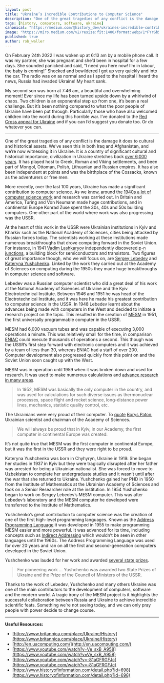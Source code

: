 ```yaml
---
layout: post
title: "Ukraine’s Incredible Contributions to Computer Science"
description: "One of the great tragedies of any conflict is the damage it does to cultural and historical assets."
tags: [history, computers, software, ukraine]
canonical: "https://medium.com/@history_dev/ukraines-incredible-contributions-to-computer-science-e32b6a3f7964"
image: "https://miro.medium.com/v2/resize:fit:1400/format:webp/1*FYrGb5I-GEur_OLn3rNmeg.jpeg"
published: true
author: rob_waller
---
```

On February 24th 2022 I was woken up at 6:13 am by a mobile phone call. It was my partner, she was pregnant and she’d been in hospital for a few days. She sounded panicked and said, “I need you here now! I’m in labour, the baby is coming!” Shocked and bewildered I got up very quickly and into the car. The radio was on as normal and as I sped to the hospital I heard the news, Russia had invaded Ukraine! My heart sank.

My second son was born at 7:46 am, a beautiful and overwhelming moment! Ever since my life has been turned upside down by a whirlwind of chaos. Two children is an exponential step up from one, it’s been a real challenge. But it’s been nothing compared to what the poor people of Ukraine have been put through. Particularly those who have also welcomed children into the world during this horrible war. I’ve donated to the [Red Cross appeal for Ukraine](https://donate.redcross.org.uk/appeal/ukraine-crisis-appeal) and if you can I’d suggest you donate too. Or do whatever you can.

---

One of the great tragedies of any conflict is the damage it does to cultural and historical assets. We’ve seen this in both Iraq and Afghanistan, and we’re now witnessing it in Ukraine. It is a country of significant cultural and historical importance, civilization in Ukraine stretches back [over 6,000 years](https://www.britannica.com/place/Ukraine/History#ref30061). It has played host to Greek, Roman and Viking settlements, and been part of Mongol, Ottoman, Polish, Lithuanian and Russian empires. It has also been independent at points and was the birthplace of the Cossacks, known as the adventurers or free men.

More recently, over the last 100 years, Ukraine has made a significant contribution to computer science. As we know, around the [1940s a lot of computer science work](https://medium.com/@history_dev/turing-the-halting-problem-and-the-dawn-of-the-digital-age-3d8bb493addc) and research was carried out. In Britain and America, Turing and Von Neumann made huge contributions, and in continental Europe Konrad Zuse spent the 30s, 40s and 50s building computers. One other part of the world where work was also progressing was the USSR.

At the heart of this work in the USSR were Ukrainian institutions in Kyiv and Kharkiv such as the National Academy of Sciences, cities being attacked by Russian forces today. The scientists working at these institutions made numerous breakthroughs that drove computing forward in the Soviet Union. For instance, in 1941 [Vadim Lashkaryov](https://en.wikipedia.org/wiki/Vadim_Lashkaryov) independently discovered [p-n junctions](https://en.wikipedia.org/wiki/P%E2%80%93n_junction), a building block for semiconductors and transistors. Two figures of great importance though, who we will focus on, are [Sergey Lebedev](https://en.wikipedia.org/wiki/Sergey_Lebedev_(scientist)) and [Kateryna Yushchenko](https://en.wikipedia.org/wiki/Kateryna_Yushchenko_(scientist)). Linked by the work they carried out at the Academy of Sciences on computing during the 1950s they made huge breakthroughs in computer science and software.

Lebedev was a Russian computer scientist who did a great deal of his work at the National Academy of Sciences of Ukraine and the Kyiv Electrotechnical Institute. Between 1946 and 1951 he was head of the Electrotechnical Institute, and it was here he made his greatest contribution to computer science in the USSR. In 1948 Lebedev learnt about the advances being made with computers in the West and decided to initiate a research project on the topic. This resulted in the creation of [MESM](https://en.wikipedia.org/wiki/MESM) in 1951, the first universally programmable computer in the USSR.

MESM had 6,000 vacuum tubes and was capable of executing 3,000 operations a minute. This was relatively small for the time, in comparison [ENIAC](https://en.wikipedia.org/wiki/ENIAC) could execute thousands of operations a second. This though was the USSR’s first step forward with electronic computers and it was achieved by a team of less than 30, whereas ENIAC had a staff of over 200. Computer development also progressed quickly from this point on and the Soviet Union soon caught up with the West.

MESM was in operation until 1959 when it was broken down and used for research. It was used to make numerous calculations and [advance research in many areas](http://en.uacomputing.com/stories/mesm/).

> In 1952, MESM was basically the only computer in the country, and was used for calculations for such diverse issues as thermonuclear processes, space flight and rocket science, long-distance power lines, mechanics, statistic quality control, etc.

The Ukrainians were very proud of their computer. To [quote](https://www.youtube.com/watch?v=Ve_sxB_A958) [Borys Paton](https://en.wikipedia.org/wiki/Borys_Paton), Ukrainian scientist and chairman of the Academy of Sciences.

> We will always be proud that in Kyiv, in our Academy, the first computer in continental Europe was created.

It’s not quite true that MESM was the first computer in continental Europe, but it was the first in the USSR and they were right to be proud.

Kateryna Yushchenko was born in Chyhyryn, Ukraine in 1919. She began her studies in 1937 in Kyiv but they were tragically disrupted after her father was arrested for being a Ukrainian nationalist. She was forced to move to Uzbekistan to complete her undergraduate studies and it wasn’t until after the war that she returned to Ukraine. Yushchenko gained her PHD in 1950 from the Institute of Mathematics at the Ukrainian Academy of Sciences and took on a Senior Researcher role at the institution. In 1954 Yushchenko began to work on Sergey Lebedev’s MESM computer. This was after Lebedev’s laboratory and the MESM computer he developed were transferred to the Institute of Mathematics.

Yushchenko’s great contribution to computer science was the creation of one of the first high-level programming languages. Known as the [Address Programming Language](https://en.wikipedia.org/wiki/Address_programming_language) it was developed in 1955 to make programming MESM easier and more powerful. It was advanced for its time, including concepts such as [Indirect Addressing](https://en.wikipedia.org/wiki/Addressing_mode) which wouldn’t be seen in other languages until the 1960s. The Address Programming Language was used for over 20 years and ran on all the first and second-generation computers developed in the Soviet Union.

Yushchenko was lauded for her work and awarded [several state prizes](https://web.archive.org/web/20081224005643/http://www.nbuv.gov.ua/Portal/All/herald/2001-09/15.htm).

> For pioneering work … Yushchenko was awarded two State Prizes of Ukraine and the Prize of the Council of Ministers of the USSR.

Thanks to the work of Lebedev, Yushchenko and many others Ukraine was one of the main contributors to the development of computers, software and the modern world. A tragic irony of the MESM project is it highlights the successful collaboration between Russia and Ukraine to achieve incredible scientific feats. Something we’re not seeing today, and we can only pray people with power decide to change course.

---

**Useful Resources:**

- [https://www.britannica.com/place/Ukraine/History](https://www.britannica.com/place/Ukraine/History)
- [http://en.uacomputing.com/](http://en.uacomputing.com/)
- [https://www.youtube.com/watch?v=Ve_sxB_A958](https://www.youtube.com/watch?v=Ve_sxB_A958)
- [https://www.youtube.com/watch?v=-81aGFRGFJc](https://www.youtube.com/watch?v=-81aGFRGFJc)
- [https://www.historyofinformation.com/detail.php?id=698](https://www.historyofinformation.com/detail.php?id=698)
